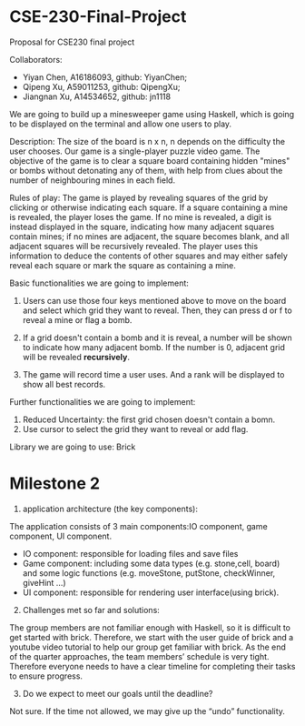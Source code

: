 # CSE-230-Final-Project

Proposal for CSE230 final project

Collaborators: 
- Yiyan Chen, A16186093, github: YiyanChen; 
- Qipeng Xu, A59011253, github: QipengXu;
- Jiangnan Xu, A14534652, github: jn1118

We are going to build up a minesweeper game using Haskell, which is going to be displayed on the terminal and allow one users to play. 

Description:
The size of the board is n x n, n depends on the difficulty the user chooses.
Our game is a single-player puzzle video game. The objective of the game is to clear a square board containing hidden "mines" or bombs without detonating any of them, with help from clues about the number of neighbouring mines in each field. 

Rules of play: The game is played by revealing squares of the grid by clicking or otherwise indicating each square. If a square containing a mine is revealed, the player loses the game. If no mine is revealed, a digit is instead displayed in the square, indicating how many adjacent squares contain mines; if no mines are adjacent, the square becomes blank, and all adjacent squares will be recursively revealed. The player uses this information to deduce the contents of other squares and may either safely reveal each square or mark the square as containing a mine.

Basic functionalities we are going to implement:
1. Users can use those four keys mentioned above to move on the board and select which grid they want to reveal. Then, they can press d or f to reveal a mine or flag a bomb.

2. If a grid doesn't contain a bomb and it is reveal, a number will be shown to indicate how many adjacent bomb. If the number is 0, adjacent grid will be revealed **recursively**.

3. The game will record time a user uses. And a rank will be displayed to show all best records.

Further functionalities we are going to implement:
1. Reduced Uncertainty: the first grid chosen doesn't contain a bomn.
2. Use cursor to select the grid they want to reveal or add flag.

Library we are going to use: Brick

# Milestone 2

1. application architecture (the key components):

The application consists of 3 main components:IO component, game component, UI component.
- IO component: responsible for loading files and save files
- Game component: including some data types (e.g. stone,cell, board) and some logic functions (e.g. moveStone, putStone, checkWinner, giveHint …) 
- UI component: responsible for rendering user interface(using brick).

2. Challenges met so far and solutions:

The group members are not familiar enough with Haskell, so it is difficult to get started with brick. Therefore, we start with the user guide of brick and a youtube video tutorial to help our group get familiar with brick.
As the end of the quarter approaches, the team members’ schedule is very tight. Therefore everyone needs to have a clear timeline for completing their tasks to ensure progress.

3. Do we expect to meet our goals until the deadline?

Not sure. If the time not allowed, we may give up the “undo” functionality.
